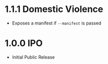 # 1.1.1 Domestic Violence

- Exposes a manifest if `--manifest` is passed

# 1.0.0 IPO

- Initial Public Release
